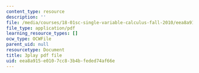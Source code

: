 ```yaml
---
content_type: resource
description: ''
file: /media/courses/18-01sc-single-variable-calculus-fall-2010/eea8a915e0107cc83b4bfeded74af66e_wOHrNt9ScYs.pdf
file_type: application/pdf
learning_resource_types: []
ocw_type: OCWFile
parent_uid: null
resourcetype: Document
title: 3play pdf file
uid: eea8a915-e010-7cc8-3b4b-feded74af66e
---
```

